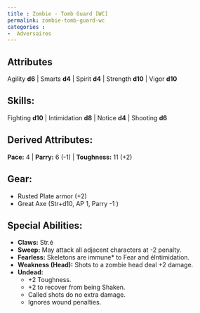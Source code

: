 ```yaml
---
title : Zombie - Tomb Guard [WC]
permalink: zombie-tomb-guard-wc
categories :
-  Adversaires
---
```


## Attributes
Agility **d6** | Smarts **d4** | Spirit **d4** | Strength **d10** | Vigor **d10**

## Skills:
Fighting **d10** | Intimidation **d8** | Notice **d4** | Shooting **d6**

## Derived Attributes:
**Pace:** 4 | **Parry:** 6 (-1) | **Toughness:** 11 (+2)

## Gear:
- Rusted Plate armor (+2)
- Great Axe (Str+d10, AP 1, Parry -1 )

## Special Abilities:
- **Claws:** Str.é
- **Sweep:** May attack all adjacent characters at -2 penalty.
- **Fearless:** Skeletons are immune* to Fear and éIntimidation.
- **Weakness (Head):** Shots to a zombie head deal +2 damage.
- **Undead:**
  - +2 Toughness.
  - +2 to recover from being Shaken.
  - Called shots do no extra damage.
  - Ignores wound penalties.
